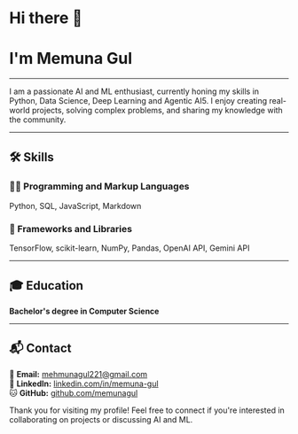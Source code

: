 # Hi there 👋

# I'm Memuna Gul
---

I am a passionate AI and ML enthusiast, currently honing my skills in Python, Data Science, Deep Learning and Agentic AI5. I enjoy creating real-world projects, solving complex problems, and sharing my knowledge with the community.

---

## 🛠 Skills

### 👨‍💻 Programming and Markup Languages
Python, SQL, JavaScript, Markdown

### 🧰 Frameworks and Libraries
TensorFlow, scikit-learn, NumPy, Pandas, OpenAI API, Gemini API


---

## 🎓 Education
**Bachelor's degree in Computer Science**  

---

## 📬 Contact
📧 **Email:** mehmunagul221@gmail.com  
💼 **LinkedIn:** [linkedin.com/in/memuna-gul](https://www.linkedin.com/in/memunagul/)  
🐱 **GitHub:** [github.com/memunagul](https://github.com/Memuna-Gul)  

Thank you for visiting my profile! Feel free to connect if you're interested in collaborating on projects or discussing AI and ML.
